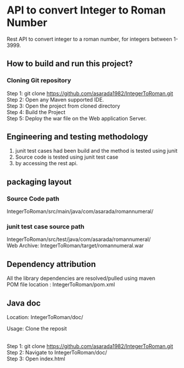 # API to convert Integer to Roman Number
  Rest API to convert integer to a roman number, for integers between 1-3999.

## How to build and run this project?

### Cloning Git repository 

Step 1: git clone https://github.com/asarada1982/IntegerToRoman.git <br>
Step 2: Open any Maven supported IDE.  <br>
Step 3: Open the project from cloned directory <br>
Step 4: Build the Project <br>
Step 5: Deploy the war file on the Web application Server.



## Engineering and testing methodology

1. junit test cases had been build and the method is tested using junit<br>
2. Source code is tested using junit test case <br>
3. by accessing the rest api.


## packaging layout

### Source Code path
IntegerToRoman/src/main/java/com/asarada/romannumeral/ <br>

### junit test case source path
IntegerToRoman/src/test/java/com/asarada/romannumeral/<br>
Web Archive: IntegerToRoman/target/romannumeral.war

## Dependency attribution
All the library dependencies are resolved/pulled using maven <br>
POM file location : IntegerToRoman/pom.xml 

## Java doc

Location: IntegerToRoman/doc/

Usage: 
Clone the reposit<br><br>

Step 1: git clone https://github.com/asarada1982/IntegerToRoman.git <br>
Step 2: Navigate to IntegerToRoman/doc/<br>
Step 3: Open index.html
